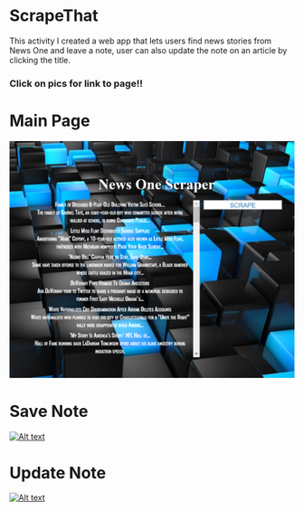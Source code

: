 # ScrapeThat


This activity I created a web app that lets users find news stories from News One and leave a note, user can also update the note on an article by clicking the title.

### Click on pics for link to page!!
# Main Page
[![Alt text](public/readme.png)](https://guarded-depths-37055.herokuapp.com/)
# Save Note
[![Alt text](public/save.png)](https://guarded-depths-37055.herokuapp.com/)
# Update Note
[![Alt text](public/update.png)](https://guarded-depths-37055.herokuapp.com/)